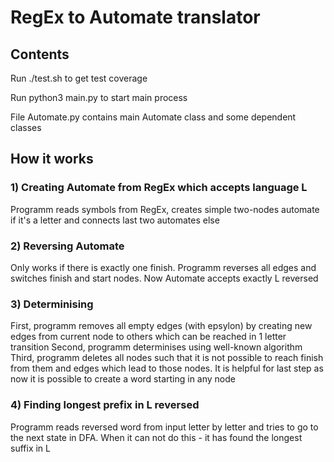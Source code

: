 # RegEx to Automate translator


## Contents


Run ./test.sh to get test coverage


Run python3 main.py to start main process


File Automate.py contains main Automate class and some dependent classes


## How it works


### 1) Creating Automate from RegEx which accepts language L
Programm reads symbols from RegEx, creates simple two-nodes automate if it's a letter and connects last two automates else

### 2) Reversing Automate
Only works if there is exactly one finish. Programm reverses all edges and switches finish and start nodes. Now Automate accepts exactly L reversed

### 3) Determinising
First, programm removes all empty edges (with epsylon) by creating new edges from current node to others which can be reached in 1 letter transition
Second, programm determinises using well-known algorithm
Third, programm deletes all nodes such that it is not possible to reach finish from them and edges which lead to those nodes.
It is helpful for last step as now it is possible to create a word starting in any node

### 4) Finding longest prefix in L reversed
Programm reads reversed word from input letter by letter and tries to go to the next state in DFA. When it can not do this - it has found the longest suffix in L

